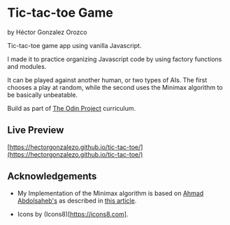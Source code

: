 # Tic-tac-toe Game

by Héctor Gonzalez Orozco

Tic-tac-toe game app using vanilla Javascript.

I made it to practice organizing Javascript code by using factory functions and modules.

It can be played against another human, or two types of AIs. The first chooses a play at random, while the second uses the Minimax algorithm to be basically unbeatable.

Build as part of [The Odin Project](https://www.theodinproject.com/) curriculum.

## Live Preview
[https://hectorgonzalezo.github.io/tic-tac-toe/](https://hectorgonzalezo.github.io/tic-tac-toe/)


## Acknowledgements

- My Implementation of the Minimax algorithm is based on [Ahmad Abdolsaheb's](https://github.com/ahmadabdolsaheb/minimaxarticle) as described in [this article](https://www.freecodecamp.org/news/how-to-make-your-tic-tac-toe-game-unbeatable-by-using-the-minimax-algorithm-9d690bad4b37/).

- Icons by (Icons8)[https://icons8.com].
